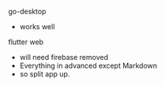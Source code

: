 go-desktop 
- works well

flutter web 
- will need firebase removed
- Everything in advanced except Markdown
- so split app up.

